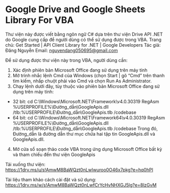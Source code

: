 # Google Drive and Google Sheets Library For VBA
Thư viện này được viết bằng ngôn ngữ C# dựa trên thư viện Drive API .NET do Google cung cấp để người dùng có thể sử dụng được trong VBA.
Trang chủ: Get Started  |  API Client Library for .NET  |  Google Developers
Tác giả: Đăng Nguyễn
Email: nguyendang050695@gmail.com

Để sử dụng được thư viện này trong VBA, người dùng cần:
1. Xác định phiên bản Microsoft Office đang sử dụng trên máy tính
2. Mở trình nhắc lệnh Cmd của Windows (chọn Start | gõ “Cmd” trên thanh tìm kiếm, nhấp chuột phải vào Cmd và chọn Run As Administrator.
3. Chạy lệnh dưới đây, tùy thuộc vào phiên bản Microsoft Office đang sử dụng trên máy tính:
+ 32 bit: 
cd C:\Windows\Microsoft.NET\Framework\v4.0.30319
RegAsm %USERPROFILE%\Đường_dẫn\GoogleApis.dll /tlb:%USERPROFILE\Đường_dẫn\GoogleApis.tlb /codebase
+ 64 bit: 
cd C:\Windows\Microsoft.NET\Framework64\v4.0.30319
RegAsm %USERPROFILE%\Đường_dẫn\GoogleApis.dll /tlb:%USERPROFILE\Đường_dẫn\GoogleApis.tlb /codebase
Trong đó, Đường_dẫn là đường dẫn thư mục chứa hai tập tin GoogleApis.dll và GoogleApis.dll.
4. Mở cửa sổ soạn thảo code VBA trong ứng dụng Microsoft Office bất kỳ và tham chiếu đến thư viện GoogleApis

Tải xuống thư viện:
https://1drv.ms/u/s!AmwM8BaWQzt0nLwlwuroo0O46x7pkg?e=hq0hPl

Tài liệu tham khảo cách cài đặt và sử dụng:
https://1drv.ms/w/s!AmwM8BaWQzt0nLwfCrYcHvNHXGJ5lg?e=8lzGvM

